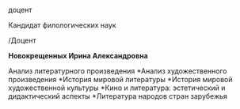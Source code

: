 доцент

Кандидат филологических наук

/Доцент

**Новокрещенных Ирина Александровна**

Анализ литературного произведения
	*Анализ художественного произведения
	*История мировой литературы
	*История мировой художественной культуры
	*Кино и литература: эстетический и дидактический аспекты
	*Литература народов стран зарубежья
